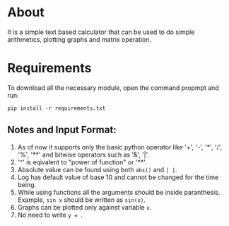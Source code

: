 # About
It is a simple text based calculator that can be used to do simple arithmetics, plotting graphs and matrix operation.


# Requirements
To download all the necessary module, open the command propmpt and run:
```
pip install -r requirements.txt
```

## Notes and Input Format:
  1. As of now it supports only the basic python operator like '+', '-', '*', '/', '%', '**' and bitwise operators such as '&', '|'.
  2. '^' is eqivalent to "power of function" or '**'.
  3. Absolute value can be found using both `abs()` and `| |`.
  4. Log has default value of base 10 and  cannot be changed for the time being.
  5. While using functions all the arguments should be inside paranthesis. Example, `sin x` should be written as `sin(x)`.
  6. Graphs can be plotted only against variable `x`.
  7. No need to write `y = `.
